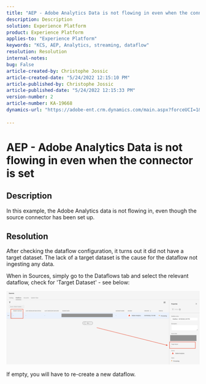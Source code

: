 ```yaml
---
title: "AEP - Adobe Analytics Data is not flowing in even when the connector is set"
description: Description
solution: Experience Platform
product: Experience Platform
applies-to: "Experience Platform"
keywords: "KCS, AEP, Analytics, streaming, dataflow"
resolution: Resolution
internal-notes: 
bug: False
article-created-by: Christophe Jossic
article-created-date: "5/24/2022 12:15:10 PM"
article-published-by: Christophe Jossic
article-published-date: "5/24/2022 12:15:33 PM"
version-number: 2
article-number: KA-19668
dynamics-url: "https://adobe-ent.crm.dynamics.com/main.aspx?forceUCI=1&pagetype=entityrecord&etn=knowledgearticle&id=a9ac5123-5bdb-ec11-a7b6-0022480b01c6"

---
```

# AEP - Adobe Analytics Data is not flowing in even when the connector is set

## Description


In this example, the Adobe Analytics data is not flowing in, even though the source connector has been set up.


## Resolution


After checking the dataflow configuration, it turns out it did not have a target dataset. The lack of a target dataset is the cause for the dataflow not ingesting any data.

When in Sources, simply go to the Dataflows tab and select the relevant dataflow, check for 'Target Dataset' - see below:

![](assets/6dcf5ee4-5adb-ec11-a7b6-0022480b01c6.png)



















If empty, you will have to re-create a new dataflow.
